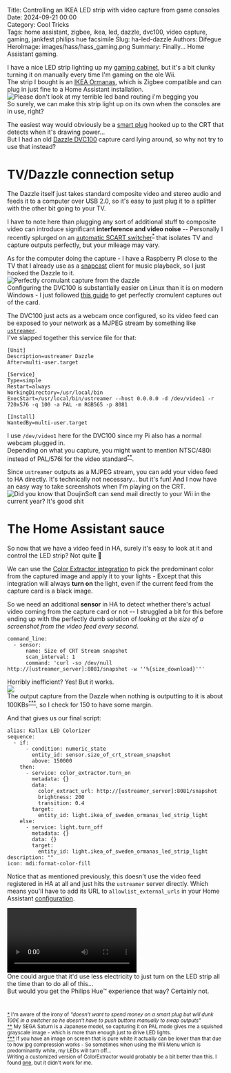 Title: Controlling an IKEA LED strip with video capture from game consoles 
Date: 2024-09-21 00:00  
Category: Cool Tricks  
Tags: home assistant, zigbee, ikea, led, dazzle, dvc100, video capture, gaming, jankfest philips hue facsimile
Slug: ha-led-dazzle
Authors: Difegue  
HeroImage: images/hass/hass_gaming.png 
Summary: Finally... Home Assistant gaming.

I have a nice LED strip lighting up my [gaming cabinet](./kallax-crt.html), but it's a bit clunky turning it on manually every time I'm gaming on the ole Wii.  
The strip I bought is an [IKEA Ormanas](https://www.ikea.com/gb/en/p/ormanaes-led-lighting-strip-smart-wireless-dimmable-colour-and-white-spectrum-90541329/), which is Zigbee compatible and can plug in just fine to a Home Assistant installation.  
![Please don't look at my terrible led band routing i'm begging you](./images/kallax_crt.jpg)  
So surely, we can make this strip light up on its own when the consoles are in use, right?  

The easiest way would obviously be a [smart plug](https://community.home-assistant.io/t/what-are-the-recommended-energy-monitoring-smart-plugs-for-ha/589681) hooked up to the CRT that detects when it's drawing power...  
But I had an old [Dazzle DVC100](https://en.wikipedia.org/wiki/Dazzle_(video_recorder)) capture card lying around, so why not try to use that instead?  

# TV/Dazzle connection setup

The Dazzle itself just takes standard composite video and stereo audio and feeds it to a computer over USB 2.0, so it's easy to just plug it to a splitter with the other bit going to your TV.  

I have to note here than plugging any sort of additional stuff to composite video can introduce significant **interference and video noise** -- Personally I recently splurged on an [automatic SCART switcher](https://aliexpress.com/item/1005004428449908.html)<sup id="ref-1">[*](#note-1)</sup> that isolates TV and capture outputs perfectly, but your mileage may vary.  

As for the computer doing the capture - I have a Raspberry Pi close to the TV that I already use as a [snapcast](https://github.com/badaix/snapcast/) client for music playback, so I just hooked the Dazzle to it.   
![Perfectly cromulant capture from the dazzle](./images/hass/dazzle_capture.jpg)  
Configuring the DVC100 is substantially easier on Linux than it is on modern Windows - I just followed [this guide](https://github.com/danyfernandes/vhs-capture-pinnacle-linux) to get perfectly cromulent captures out of the card.  

The DVC100 just acts as a webcam once configured, so its video feed can be exposed to your network as a MJPEG stream by something like [`ustreamer`](https://github.com/pikvm/ustreamer).  
I've slapped together this service file for that:  
```
[Unit]
Description=ustreamer Dazzle
After=multi-user.target

[Service]
Type=simple
Restart=always
WorkingDirectory=/usr/local/bin
ExecStart=/usr/local/bin/ustreamer --host 0.0.0.0 -d /dev/video1 -r 720x576 -q 100 -a PAL -m RGB565 -p 8081

[Install]
WantedBy=multi-user.target
```  
I use `/dev/video1` here for the DVC100 since my Pi also has a normal webcam plugged in.  
Depending on what you capture, you might want to mention NTSC/480i instead of PAL/576i for the video standard<sup id="ref-2">[**](#note-2)</sup>.   

Since `ustreamer` outputs as a MJPEG stream, you can add your video feed to HA directly. It's technically not necessary... but it's fun! And I now have an easy way to take screenshots when I'm playing on the CRT.  
![Did you know that DoujinSoft can send mail directly to your Wii in the current year? It's good shit](./images/hass/hass_gaming.png)  

# The Home Assistant sauce

So now that we have a video feed in HA, surely it's easy to look at it and control the LED strip? Not quite 🫠  

We can use the [Color Extractor integration](https://www.home-assistant.io/integrations/color_extractor/) to pick the predominant color from the captured image and apply it to your lights - Except that this integration will always **turn on** the light, even if the current feed from the capture card is a black image.  

So we need an additional **sensor** in HA to detect whether there's actual video coming from the capture card or not -- I struggled a bit for this before ending up with the perfectly dumb solution of _looking at the size of a screenshot from the video feed every second_.  

```
command_line:
  - sensor:
      name: Size of CRT Stream snapshot
      scan_interval: 1
      command: 'curl -so /dev/null http://[ustreamer_server]:8081/snapshot -w ''%{size_download}'''
```

Horribly inefficient? Yes! But it works.  
![](./images/anything.jpg)    
The output capture from the Dazzle when nothing is outputting to it is about 100KBs<sup id="ref-3">[***](#note-3)</sup>, so I check for 150 to have some margin.  

And that gives us our final script:  
```
alias: Kallax LED Colorizer
sequence:
  - if:
      - condition: numeric_state
        entity_id: sensor.size_of_crt_stream_snapshot
        above: 150000
    then:
      - service: color_extractor.turn_on
        metadata: {}
        data:
          color_extract_url: http://[ustreamer_server]:8081/snapshot
          brightness: 200
          transition: 0.4
        target:
          entity_id: light.ikea_of_sweden_ormanas_led_strip_light
    else:
      - service: light.turn_off
        metadata: {}
        data: {}
        target:
          entity_id: light.ikea_of_sweden_ormanas_led_strip_light
description: ""
icon: mdi:format-color-fill
```  
Notice that as mentioned previously, this doesn't use the video feed registered in HA at all and just hits the `ustreamer` server directly. Which means you'll have to add its URL to `allowlist_external_urls` in your Home Assistant [configuration](https://developers.home-assistant.io/docs/dev_101_config/).


<video autoplay loop src="./images/hass/castlehue.mp4" title=""></video>  
One could argue that it'd use less electricity to just turn on the LED strip all the time than to do all of this...  
But would you get the Philips Hue™️ experience that way? Certainly not.  
#

<sup id="note-1">[\*](#ref-1) I'm aware of the irony of _"doesn't want to spend money on a smart plug but will dunk 100€ in a switcher so he doesn't have to push buttons manually to swap outputs"_</sup>  
<sup id="note-2">[\*\*](#ref-2) My SEGA Saturn is a Japanese model, so capturing it on PAL mode gives me a squished grayscale image - which is more than enough just to drive LED lights. </sup>  
<sup id="note-3">[\*\*\*](#ref-3) If you have an image on screen that is pure white it actually can be lower than that due to how jpg compression works - So sometimes when using the Wii Menu which is predominantly white, my LEDs will turn off...<br>Writing a customized version of ColorExtractor would probably be a bit better than this. I found [one](https://github.com/xplus2/homeassistant-ambient-extractor), but it didn't work for me.</sup>  
